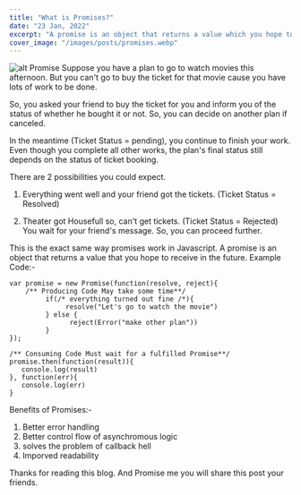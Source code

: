 ```yaml
---
title: "What is Promises?"
date: "23 Jan, 2022"
excerpt: "A promise is an object that returns a value which you hope to receive in the future"
cover_image: "/images/posts/promises.webp"
---
```

![alt Promise](/images/posts/promises.webp)
Suppose you have a plan to go to watch movies this afternoon. But you can't go to buy the ticket for that movie cause you have lots of work to be done.

So, you asked your friend to buy the ticket for you and inform you of the status of whether he bought it or not. So, you can decide on another plan if canceled.

In the meantime (Ticket Status = pending), you continue to finish your work. Even though you complete all other works, the plan's final status still depends on the status of ticket booking.

There are 2 possibilities you could expect.

1. Everything went well and your friend got the tickets. (Ticket Status = Resolved)

2. Theater got Housefull so, can't get tickets. (Ticket Status = Rejected)
   You wait for your friend's message. So, you can proceed further.

This is the exact same way promises work in Javascript.
A promise is an object that returns a value that you hope to receive in the future.
Example Code:-

```
var promise = new Promise(function(resolve, reject){
    /** Producing Code May take some time**/
         if(/* everything turned out fine /*){
              resolve("Let's go to watch the movie")
         } else {
               reject(Error("make other plan"))
         }
});

/** Consuming Code Must wait for a fulfilled Promise**/
promise.then(function(result)){
   console.log(result)
}, function(err){
   console.log(err)
}

```

Benefits of Promises:-

1. Better error handling
2. Better control flow of asynchromous logic
3. solves the problem of callback hell
4. Imporved readability

Thanks for reading this blog. And Promise me you will share this post your friends. 